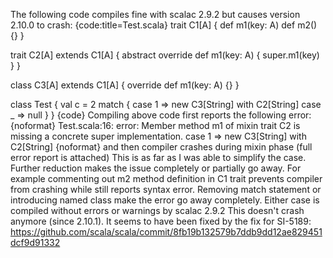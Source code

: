 The following code compiles fine with scalac 2.9.2 but causes version 2.10.0 to crash:
{code:title=Test.scala}
trait C1[A] {
  def m1(key: A)
  def m2() {}
}

trait C2[A] extends C1[A] {
  abstract override def m1(key: A) { super.m1(key) }
}

class C3[A] extends C1[A] {
  override def m1(key: A) {}
}

class Test {
  val c = 2 match {
    case 1 => new C3[String] with C2[String]
    case _ => null
  }
}
{code} 
Compiling above code first reports the following error:
{noformat}
Test.scala:16: error: Member method m1 of mixin trait C2 is missing a concrete super implementation.
    case 1 => new C3[String] with C2[String]
{noformat}
and then compiler crashes during mixin phase (full error report is attached)
This is as far as I was able to simplify the case. Further reduction makes the issue completely or partially go away.
For example commenting out m2 method definition in C1 trait prevents compiler from crashing while still reports syntax error.
Removing match statement or introducing named class make the error go away completely.
Either case is compiled without errors or warnings by scalac 2.9.2
This doesn't crash anymore (since 2.10.1). It seems to have been fixed by the fix for SI-5189: https://github.com/scala/scala/commit/8fb19b132579b7ddb9dd12ae829451dcf9d91332
